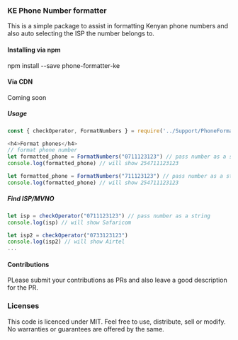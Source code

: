 ### KE Phone Number formatter
This is a simple package to assist in formatting Kenyan phone numbers and also auto selecting the ISP the number belongs to.

#### Installing via npm
npm install --save phone-formatter-ke

#### Via CDN 
Coming soon


##### Usage
```js
const { checkOperator, FormatNumbers } = require('../Support/PhoneFormatter');

<h4>Format phones</h4>
// format phone number
let formatted_phone = FormatNumbers("0711123123") // pass number as a string
console.log(formatted_phone) // will show 254711123123

let formatted_phone = FormatNumbers("711123123") // pass number as a string
console.log(formatted_phone) // will show 254711123123
```

##### Find ISP/MVNO
```js
let isp = checkOperator("0711123123") // pass number as a string
console.log(isp) // will show Safaricom

let isp2 = checkOperator("0733123123")
console.log(isp2) // will show Airtel
...
```

#### Contributions
PLease submit your contributions as PRs and also leave a good description for the PR. 


### Licenses
This code is licenced under MIT. Feel free to use, distribute, sell or modify. No warranties or guarantees are offered by the same.